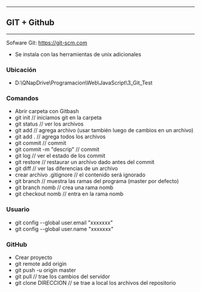 --------------
## GIT + Github
--------------
Sofware Git: https://git-scm.com

 - Se instala con las herramientas de unix adicionales

### Ubicación
- D:\QNapDrive\Programacion\Web\JavaScript\3_Git_Test

### Comandos
- Abrir carpeta con Gitbash
- git init // iniciamos git en la carpeta
- git status // ver los archivos
- git add // agrega archivo (usar también luego de cambios en un archivo)
- git add . // agrega todos los archivos
- git commit // commit
- git commit -m "descrip" // commit
- git log // ver el estado de los commit
- git restore // restaurar un archivo dado antes del commit
- git diff // ver las diferencias de un archivo
- crear archivo .gitignore // el contenido será ignorado
- git branch // muestra las ramas del programa (master por defecto)
- git branch nomb // crea una rama nomb
- git checkout nomb // entra en la rama nomb

### Usuario
- git config --global user.email "xxxxxxx"
- git config --global user.name "xxxxxxx"

### GitHub
- Crear proyecto
- git remote add origin
- git push -u origin master
- git pull // trae los cambios del servidor
- git clone DIRECCION // se trae a local los archivos del repositorio
